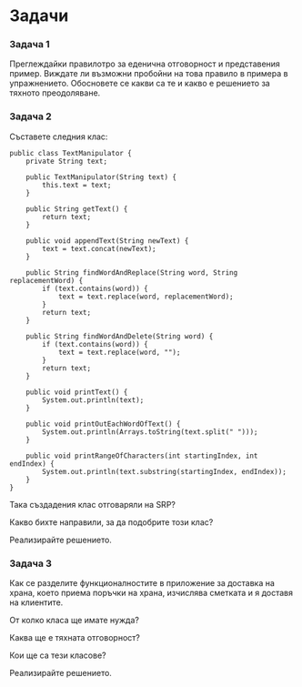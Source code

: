 # Задачи

### Задача 1

Преглеждайки правилотро за еденична отговорност и представения пример. Виждате ли възможни пробойни на това правило в примера в упражнението. Обосновете се какви са те и какво е решението за тяхното преодоляване.

### Задача 2

Съставете следния клас:

```
public class TextManipulator { 
    private String text;
    
    public TextManipulator(String text) {
        this.text = text;
    }
    
    public String getText() {
        return text;
    }
    
    public void appendText(String newText) {
        text = text.concat(newText);
    }
    
    public String findWordAndReplace(String word, String replacementWord) {
        if (text.contains(word)) {
            text = text.replace(word, replacementWord);
        }
        return text;
    }
    
    public String findWordAndDelete(String word) {
        if (text.contains(word)) {
            text = text.replace(word, "");
        }
        return text;
    }
    
    public void printText() {
        System.out.println(text);
    }

    public void printOutEachWordOfText() {
        System.out.println(Arrays.toString(text.split(" ")));
    }

    public void printRangeOfCharacters(int startingIndex, int endIndex) {
        System.out.println(text.substring(startingIndex, endIndex));
    }
}
```

Така създадения клас отговаряли на SRP?

Какво бихте направили, за да подобрите този клас?

Реализирайте решението.

### Задача 3

Как се разделите функционалностите в приложение за доставка на храна, което приема поръчки на храна, изчислява сметката и я доставя на клиентите.

От колко класа ще имате нужда?

Каква ще е тяхната отговорност?

Кои ще са тези класове?

Реализирайте решението.
